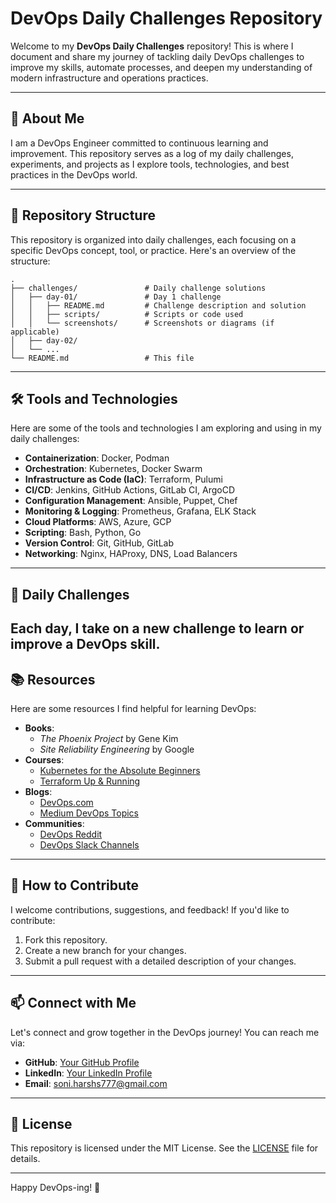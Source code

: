 # DevOps Daily Challenges Repository

Welcome to my **DevOps Daily Challenges** repository! This is where I document and share my journey of tackling daily DevOps challenges to improve my skills, automate processes, and deepen my understanding of modern infrastructure and operations practices.

---

## 🚀 About Me

I am a DevOps Engineer committed to continuous learning and improvement. This repository serves as a log of my daily challenges, experiments, and projects as I explore tools, technologies, and best practices in the DevOps world.

---

## 📂 Repository Structure

This repository is organized into daily challenges, each focusing on a specific DevOps concept, tool, or practice. Here's an overview of the structure:

```
.
├── challenges/               # Daily challenge solutions
│   ├── day-01/               # Day 1 challenge
│   │   ├── README.md         # Challenge description and solution
│   │   ├── scripts/          # Scripts or code used
│   │   └── screenshots/      # Screenshots or diagrams (if applicable)
│   ├── day-02/
│   └── ...
└── README.md                 # This file
```

---

## 🛠️ Tools and Technologies

Here are some of the tools and technologies I am exploring and using in my daily challenges:

- **Containerization**: Docker, Podman
- **Orchestration**: Kubernetes, Docker Swarm
- **Infrastructure as Code (IaC)**: Terraform, Pulumi
- **CI/CD**: Jenkins, GitHub Actions, GitLab CI, ArgoCD
- **Configuration Management**: Ansible, Puppet, Chef
- **Monitoring & Logging**: Prometheus, Grafana, ELK Stack
- **Cloud Platforms**: AWS, Azure, GCP
- **Scripting**: Bash, Python, Go
- **Version Control**: Git, GitHub, GitLab
- **Networking**: Nginx, HAProxy, DNS, Load Balancers

---

## 🎯 Daily Challenges

Each day, I take on a new challenge to learn or improve a DevOps skill.
---

## 📚 Resources

Here are some resources I find helpful for learning DevOps:

- **Books**:
  - *The Phoenix Project* by Gene Kim
  - *Site Reliability Engineering* by Google
- **Courses**:
  - [Kubernetes for the Absolute Beginners](https://kodekloud.com)
  - [Terraform Up & Running](https://www.terraformupandrunning.com)
- **Blogs**:
  - [DevOps.com](https://devops.com)
  - [Medium DevOps Topics](https://medium.com/tag/devops)
- **Communities**:
  - [DevOps Reddit](https://www.reddit.com/r/devops)
  - [DevOps Slack Channels](https://devopschat.co)

---

## 🤝 How to Contribute

I welcome contributions, suggestions, and feedback! If you'd like to contribute:

1. Fork this repository.
2. Create a new branch for your changes.
3. Submit a pull request with a detailed description of your changes.

---

## 📫 Connect with Me

Let's connect and grow together in the DevOps journey! You can reach me via:

- **GitHub**: [Your GitHub Profile](https://github.com/iam-harshsoni)
- **LinkedIn**: [Your LinkedIn Profile](https://linkedin.com/in/harsh-soni-007hs)
- **Email**: soni.harshs777@gmail.com

---

## 📜 License

This repository is licensed under the MIT License. See the [LICENSE](LICENSE) file for details.

---

Happy DevOps-ing! 🚀

